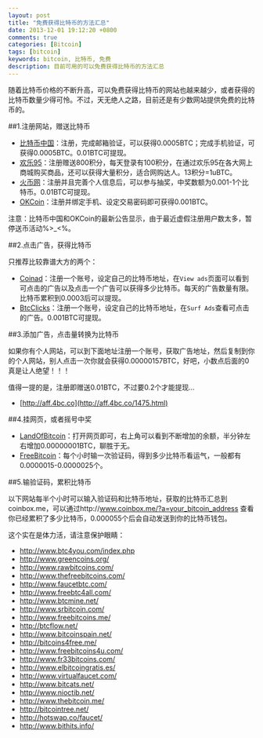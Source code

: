 ```yaml
---
layout: post
title: "免费获得比特币的方法汇总"
date: 2013-12-01 19:12:20 +0800
comments: true
categories: [Bitcoin]
tags: [bitcoin]
keywords: bitcoin, 比特币, 免费
description: 目前可用的可以免费获得比特币的方法汇总
---
```


随着比特币价格的不断升高，可以免费获得比特币的网站也越来越少，或者获得的比特币数量少得可怜。不过，天无绝人之路，目前还是有少数网站提供免费的比特币的。

##1.注册网站，赠送比特币

* [比特币中国](https://www.chbtc.com/a/71688)：注册，完成邮箱验证，可以获得0.0005BTC；完成手机验证，可获得0.0005BTC。0.01BTC可提现。
* [欢乐95](http://www.huanle95.com/btc?r=1552)：注册赠送800积分，每天登录有100积分，在通过欢乐95在各大网上商城购买商品，还可以获得大量积分，适合网购达人。13积分=1uBTC。
* [火币网](https://www.huobi.com/?a=regist_gift&utm_source=273899)：注册并且完善个人信息后，可以参与抽奖，中奖数额为0.001-1个比特币。0.01BTC可提现。
* [OKCoin](http://www.okcoin.com/?invite=3266148)：注册并绑定手机、设定交易密码即可获得0.001BTC。

注意：比特币中国和OKCoin的最新公告显示，由于最近虚假注册用户数太多，暂停送币活动%>_<%。

##2.点击广告，获得比特币

只推荐比较靠谱大方的两个：

* [Coinad](https://coinad.com/?r=RYVGMPXZ0EPO313)：注册一个账号，设定自己的比特币地址，在`View ads`页面可以看到可点击的广告以及点击一个广告可以获得多少比特币。每天的广告数量有限。比特币累积到0.0003后可以提现。
* [BtcClicks](http://btcclicks.com/?r=54820e59)：注册一个账号，设定自己的比特币地址，在`Surf Ads`查看可点击的广告。0.001BTC可提现。

<!--more-->

##3.添加广告，点击量转换为比特币

如果你有个人网站，可以到下面地址注册一个账号，获取广告地址，然后复制到你的个人网站，别人点击一次你就会获得0.00000157BTC，好吧，小数点后面的0真是让人绝望！！！

值得一提的是，注册即赠送0.01BTC，不过要0.2个才能提现…

* [http://aff.4bc.co](http://aff.4bc.co/1475.html)

##4.挂网页，或者摇号中奖

* [LandOfBitcoin](http://www.landofbitcoin.com/?r=G0aNDpMAGoOx0GjV)：打开网页即可，右上角可以看到不断增加的余额，半分钟左右增加0.00000001BTC，聊胜于无。
* [FreeBitcoin](http://freebitco.in/?op=home)：每个小时输一次验证码，得到多少比特币看运气，一般都有0.0000015-0.0000025个。

##5.输验证码，累积比特币

以下网站每半个小时可以输入验证码和比特币地址，获取的比特币汇总到coinbox.me，可以通过http://www.coinbox.me/?a=your_bitcoin_address 查看你已经累积了多少比特币，0.000055个后会自动发送到你的比特币钱包。

这个实在是体力活，请注意保护眼睛：

* http://www.btc4you.com/index.php
* http://www.greencoins.org/
* http://www.rawbitcoins.com/
* http://www.thefreebitcoins.com/
* http://www.faucetbtc.com/
* http://www.freebtc4all.com/
* http://www.btcmine.net/
* http://www.srbitcoin.com/
* http://www.freebitcoins.me/
* http://btcflow.net/
* http://www.bitcoinspain.net/
* http://bitcoins4free.me/
* http://www.freebitcoins4u.com/
* http://www.fr33bitcoins.com/
* http://www.elbitcoingratis.es/
* http://www.virtualfaucet.com/
* http://www.bitcats.net/
* http://www.nioctib.net/
* http://www.thebitcoin.me/
* http://bitcointree.net/
* http://hotswap.co/faucet/
* http://www.bithits.info/

